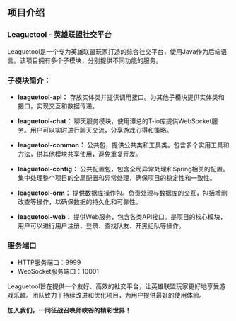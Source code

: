 ## 项目介绍

### Leaguetool - 英雄联盟社交平台

Leaguetool是一个专为英雄联盟玩家打造的综合社交平台，使用Java作为后端语言。该项目拥有多个子模块，分别提供不同功能的服务。

### 子模块简介：

- **leaguetool-api：** 存放实体类并提供调用接口。为其他子模块提供实体类和接口，实现交互和数据传递。

- **leaguetool-chat：** 聊天服务模块，使用谭总的T-io库提供WebSocket服务。用户可以实时进行聊天交流，分享游戏心得和策略。

- **leaguetool-common：** 公共包，提供公共类和工具类。包含多个实用工具和方法，供其他模块共享使用，避免重复开发。

- **leaguetool-config：** 公共配置包，包含全局异常处理和Spring相关的配置。集中处理整个项目的全局配置和异常处理，确保项目的稳定性和一致性。

- **leaguetool-orm：** 提供数据库操作包。负责处理与数据库的交互，包括增删改查等操作，以确保数据的持久化和可靠性。

- **leaguetool-web：** 提供Web服务，包含各类API接口。是项目的核心模块，用户可以进行用户注册、登录、查找队友、开黑组队等操作。

### 服务端口

- HTTP服务端口：9999
- WebSocket服务端口：10001

Leaguetool旨在提供一个友好、高效的社交平台，让英雄联盟玩家更好地享受游戏乐趣。团队致力于持续改进和优化项目，为用户提供最好的使用体验。

**加入我们，一同征战召唤师峡谷的精彩世界！**
